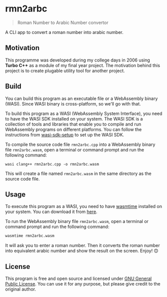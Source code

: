 # rmn2arbc

> Roman Number to Arabic Number convertor

A CLI app to convert a roman number into arabic number.

## Motivation

This programme was developed during my college days in 2006 using **Turbo C++** as a module of my final year project. The motivation behind this project is to create plugable utility tool for another project.

## Build

You can build this program as an executable file or a WebAssembly binary (WASI). Since WASI binary is cross-platform, so we'll go with that.

To build this program as a WASI (WebAssembly System Interface), you need to have the WASI SDK installed on your system. The WASI SDK is a collection of tools and libraries that enable you to compile and run WebAssembly programs on different platforms. You can follow the instructions from [wasi-sdk-setup](https://github.com/isurfer21/wasi-sdk-setup) to set up the WASI SDK.

To compile the source code file `rmn2arbc.cpp` into a WebAssembly binary file `rmn2arbc.wasm`, open a terminal or command prompt and run the following command:

```shell
wasi clang++ rmn2arbc.cpp -o rmn2arbc.wasm
```

This will create a file named `rmn2arbc.wasm` in the same directory as the source code file.

## Usage

To execute this program as a WASI, you need to have [wasmtime](https://wasmtime.dev/) installed on your system. You can download it from [here](https://wasmtime.dev/).

To run the WebAssembly binary file `rmn2arbc.wasm`, open a terminal or command prompt and run the following command:

```cmd
wasmtime rmn2arbc.wasm
```

It will ask you to enter a roman number. Then it converts the roman number into equivalent arabic number and show the result on the screen. Enjoy! 😊

## License

This program is free and open source and licensed under [GNU General Public License](.\LICENSE). You can use it for any purpose, but please give credit to the original author.